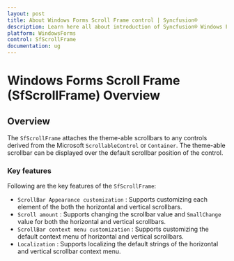 ```yaml
---
layout: post
title: About Windows Forms Scroll Frame control | Syncfusion®
description: Learn here all about introduction of Syncfusion® Windows Forms Scroll Frame (SfScrollFrame) control, its elements and more details.
platform: WindowsForms
control: SfScrollFrame
documentation: ug
---
```


# Windows Forms Scroll Frame (SfScrollFrame) Overview

## Overview

The `SfScrollFrame` attaches the theme-able scrollbars to any controls derived from the Microsoft `ScrollableControl` or `Container`. The theme-able scrollbar can be displayed over the default scrollbar position of the control. 

### Key features 

Following are the key features of the `SfScrollFrame`:

* `ScrollBar Appearance customization` : Supports customizing each element of the both the horizontal and vertical scrollbars.
* `Scroll amount` : Supports changing the scrollbar value and `SmallChange` value for both the horizontal and vertical scrollbars.
* `ScrollBar context menu customization` : Supports customizing the default context menu of horizontal and vertical scrollbars.
* `Localization` : Supports localizing the default strings of the horizontal and vertical scrollbar context menu.
